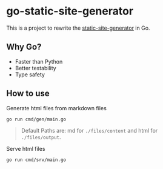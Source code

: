 # go-static-site-generator

This is a project to rewrite the
[static-site-generator](https://github.com/yanmoyy/static-site-generator) in Go.

## Why Go?

- Faster than Python
- Better testability
- Type safety

## How to use

Generate html files from markdown files

```bash
go run cmd/gen/main.go
```

> Default Paths are: md for `./files/content` and html for `./files/output`.

Serve html files

```bash
go run cmd/srv/main.go
```
